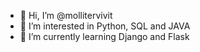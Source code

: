 - 👋 Hi, I’m @mollitervivit
- 👀 I’m interested in Python, SQL and JAVA
- 🌱 I’m currently learning Django and Flask
